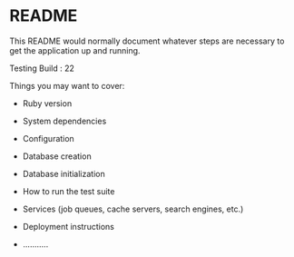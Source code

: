 # README

This README would normally document whatever steps are necessary to get the
application up and running.

Testing Build : 22

Things you may want to cover:

* Ruby version

* System dependencies

* Configuration

* Database creation

* Database initialization

* How to run the test suite

* Services (job queues, cache servers, search engines, etc.)

* Deployment instructions

* ...........
